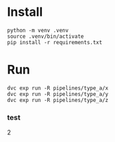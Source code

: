 
# Install 

```
python -m venv .venv
source .venv/bin/activate
pip install -r requirements.txt
```

# Run 

```
dvc exp run -R pipelines/type_a/x
dvc exp run -R pipelines/type_a/y
dvc exp run -R pipelines/type_a/z

```

### test
2
